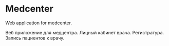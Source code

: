 # Medcenter

Web application for medcenter.

Веб приложение для медцентра.
Лицный кабинет врача. Регистратура. Запись пациентов к врачу.
